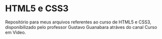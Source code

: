 # HTML5 e CSS3
 Repositório para meus arquivos referentes ao curso de HTML5 e CSS3, disponibilizado pelo professor Gustavo Guanabara atráves do canal Curso em Vìdeo.
